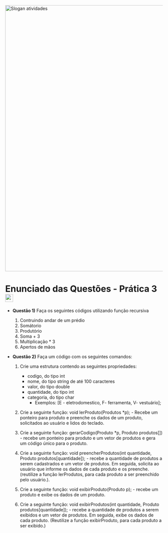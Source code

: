 <html>
  <img src="https://lh3.googleusercontent.com/pw/ADCreHfnECgNKYXfbdO4L8Dhju1JTP4MMSZl1MMViEBMIkwkNowFhym93DdfrmujPzYDcwsSzTrfkdSpge5xSCys0ybC8SKwK2eplg1bSz6NKae-Y2KYLe6SwqxPE9YGGpFtykKfrZ7QXswYInBOdTgle5kc=w1360-h227-s-no-gm?authuser=0" alt="Slogan atividades" border="0" width="850">

  <h1><strong>Enunciado das Questões - Prática 3</strong> <img src="https://lh3.googleusercontent.com/pw/ADCreHfk1wP3qJhKHXjeaAlGniC_-2Iu7t8co87VOGRUNhaDzR_RQGHP3LMUNNmEoT38SSR2Tvjt1zE5scJZhEJl2WiqYv87fKpCnJc7KKwn8UgIQ8iwYjLmXmsFO3lO-0OAdO6QUZIrZAzzSOJvLu2Dm1we=w512-h512-s-no-gm?authuser=0" alt="Lampada" border="0" width="25"></h1>

</html>

- **Questão 1)** Faça os seguintes códigos utilizando função recursiva
    1. Contruindo andar de um prédio
    2. Somátorio
    3. Produtório
    4. Soma + 3
    5. Multiplicação * 3
    6. Apertos de mãos 

- **Questão 2)** Faça um código com os seguintes comandos:
  1. Crie uma estrutura contendo as seguintes propriedades:
      - codigo, do tipo int
      - nome, do tipo string de até 100 caracteres
      - valor, do tipo double
      - quantidade, do tipo int
      - categoria, do tipo char 
        - Exemplos: [E - eletrodomestico, F- ferramenta, V- vestuário];

  2. Crie a seguinte função: void lerProduto(Produtos *p); - Recebe um ponteiro para produto e preenche os dados de um produto, solicitados ao usuário e lidos do teclado.

  3. Crie a seguinte função: gerarCodigo(Produto *p, Produto produtos[]) - recebe um ponteiro para produto e um vetor de produtos e gera um código único para o produto.

  4. Crie a seguinte função: void preencherProdutos(int quantidade, Produto produtos[quantidade]); - recebe a quantidade de produtos a serem cadastrados e um vetor de produtos. Em seguida, solicita ao usuário que informe os dados de cada produto e os preenche. (reutilize a função lerProdutos, para cada produto a ser preenchido pelo usuário.).

  5. Crie a seguinte função: void exibirProduto(Produto p); - recebe um produto e exibe os dados de um produto.

  6. Crie a seguinte função: void exibirProdutos(int quantidade, Produto produtos[quantidade]); - recebe a quantidade de produtos a serem exibidos e um vetor de produtos. Em seguida, exibe os dados de cada produto. (Reutilize a função exibirProduto, para cada produto a ser exibido.)
